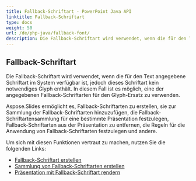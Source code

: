 ```yaml
---
title: Fallback-Schriftart - PowerPoint Java API
linktitle: Fallback-Schriftart
type: docs
weight: 50
url: /de/php-java/fallback-font/
description: Die Fallback-Schriftart wird verwendet, wenn die für den Text angegebene Schriftart im System verfügbar ist, jedoch dieses Schriftart kein notwendiges Glyph enthält. In diesem Fall ist es möglich, dass die PowerPoint Java API eine der angegebenen Fallback-Schriftarten für den Glyph-Ersatz verwendet.
---
```


## **Fallback-Schriftart**
Die Fallback-Schriftart wird verwendet, wenn die für den Text angegebene Schriftart im System verfügbar ist, jedoch dieses Schriftart kein notwendiges Glyph enthält. In diesem Fall ist es möglich, eine der angegebenen Fallback-Schriftarten für den Glyph-Ersatz zu verwenden.

Aspose.Slides ermöglicht es, Fallback-Schriftarten zu erstellen, sie zur Sammlung der Fallback-Schriftarten hinzuzufügen, die Fallback-Schriftartensammlung für eine bestimmte Präsentation festzulegen, Fallback-Schriftarten aus der Präsentation zu entfernen, die Regeln für die Anwendung von Fallback-Schriftarten festzulegen und andere.

Um sich mit diesen Funktionen vertraut zu machen, nutzen Sie die folgenden Links:

- [Fallback-Schriftart erstellen](/slides/de/php-java/create-fallback-font)
- [Sammlung von Fallback-Schriftarten erstellen](/slides/de/php-java/create-fallback-fonts-collection)
- [Präsentation mit Fallback-Schriftart rendern](/slides/de/php-java/render-presentation-with-fallback-font)